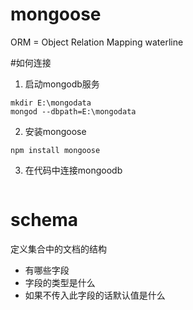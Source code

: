 # mongoose
ORM = Object Relation Mapping
waterline

#如何连接
1. 启动mongodb服务
```
mkdir E:\mongodata
mongod --dbpath=E:\mongodata
```

2. 安装mongoose
```
npm install mongoose
```

3. 在代码中连接mongoodb
```

```

# schema
定义集合中的文档的结构
- 有哪些字段
- 字段的类型是什么
- 如果不传入此字段的话默认值是什么


